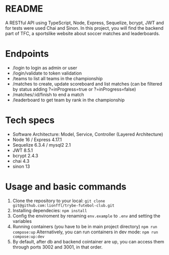 # README
A RESTful API using TypeScript, Node, Express, Sequelize, bcrypt, JWT and for tests were used Chai and Sinon. In this project, you will find the backend part of TFC, a sportslike website about soccer matches and leaderboards.

# Endpoints
* /login to login as admin or user
* /login/validate to token validation
* /teams to list all teams in the championship
* /matches to create, update scoreboard and list matches (can be filtered by status adding ?=inProgress=true or ?=inProgress=false)
* /matches/:id/finish to end a match
* /leaderboard to get team by rank in the championship


# Tech specs
* Software Architecture: Model, Service, Controller (Layered Architecture)
* Node 16 / Express 4.17.1
* Sequelize 6.3.4 / mysql2 2.1
* JWT 8.5.1
* bcrypt 2.4.3
* chai 4.3
* sinon 13

# Usage and basic commands
1) Clone the repository to your local: 
`git clone git@github.com:lionffl/trybe-futebol-club.git`
2) Installing dependecies:
`npm install`
3) Config the enviroment by renaming `env.example` to `.env` and setting the variables
4) Running containers (you have to be in main project directory)
`npm run compose:up`
Alternatively, you can run containers in dev mode:
`npm run compose:up:dev`
5) By default, after db and backend cointainer are up, you can access them through ports 3002 and 3001, in that order.
